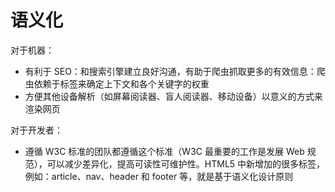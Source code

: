 # 语义化

对于机器：

- 有利于 SEO：和搜索引擎建立良好沟通，有助于爬虫抓取更多的有效信息：爬虫依赖于标签来确定上下文和各个关键字的权重
- 方便其他设备解析（如屏幕阅读器、盲人阅读器、移动设备）以意义的方式来渲染网页

对于开发者：

- 遵循 W3C 标准的团队都遵循这个标准（W3C 最重要的工作是发展 Web 规范），可以减少差异化，提高可读性可维护性。HTML5 中新增加的很多标签，例如：article、nav、header 和 footer 等，就是基于语义化设计原则